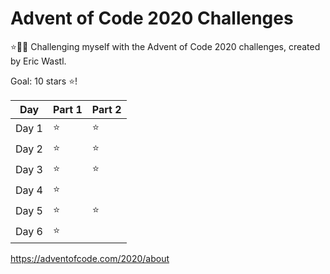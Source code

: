 # Advent of Code 2020 Challenges

⭐🎄🎅 Challenging myself with the Advent of Code 2020 challenges, created by Eric Wastl.

Goal: 10 stars :star:!

Day | Part 1 | Part 2
----- | ------ | --------- |
Day 1 | ⭐ |  ⭐
Day 2 | ⭐ |  ⭐
Day 3 | ⭐ |  ⭐
Day 4 | ⭐ |
Day 5 | ⭐ | ⭐
Day 6 | ⭐ |

https://adventofcode.com/2020/about
